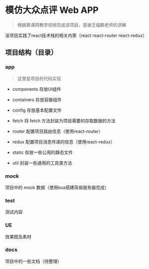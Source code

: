 # 模仿大众点评 Web APP
> 根据慕课网教学视频完成该项目，感谢王福鹏老师的讲解

该项目实践了react技术栈的相关内荣（react react-router react-redux）


## 项目结构（目录）
### app
 > 这里是项目的代码实现

- components
存放UI组件

- containers
存放容器组件

- config
 存放基本配置文件

- fetch
 将 fetch 方法封装为项目需要的存取数据的方法

- router
 配置项目路由信息（使用react-router）
 
- redux
 配置项目消息传递的信息（使用react-redux）
 
- static
 存放一些公用的静态文件
 
- util
 封装一些通用的工具类方法
 
### mock
 项目中的 mock 数据（使用koa搭建简易服务器完成）
 
### test
 测试内容
 
### UE
 效果图及素材
 
### docs
 项目中的一些文档（待整理）
  

